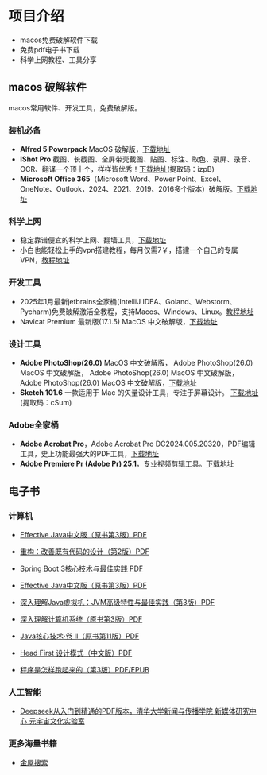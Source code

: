 # 项目介绍

- macos免费破解软件下载
- 免费pdf电子书下载
- 科学上网教程、工具分享

## macos 破解软件
macos常用软件、开发工具，免费破解版。

### 装机必备

- **Alfred 5 Powerpack** MacOS 破解版，[下载地址](https://cgfw.top/alfred5.html)
- **IShot Pro** 截图、长截图、全屏带壳截图、贴图、标注、取色、录屏、录音、OCR、翻译一个顶十个，样样皆优秀！[下载地址](https://pan.quark.cn/s/a5a6da78606c)(提取码：izpB)
- **Microsoft Office 365**（Microsoft Word、Power Point、Excel、OneNote、Outlook，2024、2021、2019、2016多个版本）破解版。[下载地址](https://cgfw.top/office.html)
  
### 科学上网

- 稳定靠谱便宜的科学上网、翻墙工具，[下载地址](https://cgfw.top/vpn.html)
- 小白也能轻松上手的vpn搭建教程，每月仅需7￥，搭建一个自己的专属VPN，[教程地址](https://cgfw.top/selfvpn.html)

### 开发工具

- 2025年1月最新jetbrains全家桶(IntelliJ IDEA、Goland、Webstorm、Pycharm)免费破解激活全教程，支持Macos、Windows、Linux。[教程地址](https://www.zybuluo.com/swordsman-ji/note/2567592)
- Navicat Premium 最新版(17.1.5) MacOS 中文破解版，[下载地址](https://cgfw.top/navicatApp.html)

### 设计工具

- **Adobe PhotoShop(26.0)** MacOS 中文破解版， Adobe PhotoShop(26.0) MacOS 中文破解版， Adobe PhotoShop(26.0) MacOS 中文破解版， Adobe PhotoShop(26.0) MacOS 中文破解版，[下载地址](https://cgfw.top/photoshop.html)
- **Sketch 101.6** 一款适用于 Mac 的矢量设计工具，专注于屏幕设计。 [下载地址](https://pan.quark.cn/s/00308d1bbcfa)(提取码：cSum)

### Adobe全家桶

- **Adobe Acrobat Pro**，Adobe Acrobat Pro DC2024.005.20320，PDF编辑工具，史上功能最强大的PDF工具，[下载地址](https://cgfw.top/adobeAcrobat.html)
- **Adobe Premiere Pr (Adobe Pr) 25.1**，专业视频剪辑工具。[下载地址](https://cgfw.top/adobePr.html)

## 电子书
### 计算机
- [Effective Java中文版（原书第3版）PDF](https://pdfs.top/book/Effective%20Java中文版（原书第3版）.html)
- [重构：改善既有代码的设计（第2版）PDF](https://pdfs.top/book/重构：改善既有代码的设计（第2版）.html)
- [Spring Boot 3核心技术与最佳实践 PDF](https://pdfs.top/book/Spring%20Boot%203核心技术与最佳实践.html)
- [Effective Java中文版（原书第3版）PDF](https://pdfs.top/book/Effective%20Java中文版（原书第3版）.html)
- [深入理解Java虚拟机：JVM高级特性与最佳实践（第3版）PDF](https://pdfs.top/book/深入理解Java虚拟机：JVM高级特性与最佳实践（第3版）.html)
- [深入理解计算机系统（原书第3版）PDF](https://pdfs.top/book/fde30f19e55d4af781ac2e912a675e2c)
- [Java核心技术·卷 II（原书第11版）PDF](https://pdfs.top/book/Java核心技术·卷%20II（原书第11版）：高级特性.html)
- [Head First 设计模式（中文版）PDF](https://pdfs.top/book/Head%20First%20设计模式（中文版）.html)

- [程序是怎样跑起来的（第3版）PDF/EPUB](https://pdfs.top/book/程序是怎样跑起来的（第3版）.html)

### 人工智能

- [Deepseek从入门到精通的PDF版本，清华大学新闻与传播学院 新媒体研究中心 元宇宙文化实验室](https://pdfs.top/book/DeepSeek从入门到精通.html)

### 更多海量书籍
- [金屋搜索](https://pdfs.top)
